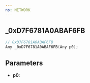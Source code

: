 ```yaml
---
ns: NETWORK
---
```

## _0xD7F6781A0ABAF6FB

```c
// 0xD7F6781A0ABAF6FB
Any _0xD7F6781A0ABAF6FB(Any p0);
```

## Parameters
* **p0**:

